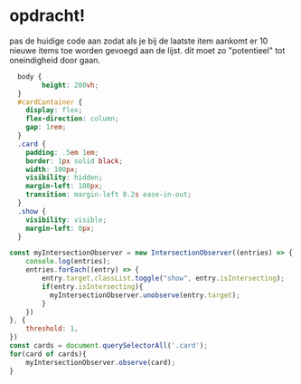 # opdracht!

pas de huidige code aan zodat als je bij de laatste item aankomt er 10 nieuwe items toe worden gevoegd aan de lijst. dit moet zo "potentieel" tot oneindigheid door gaan.



```css 
  body {
        height: 200vh;
  }
  #cardContainer {
    display: flex;
    flex-direction: column;
    gap: 1rem;
  }
  .card {
    padding: .5em 1em;
    border: 1px solid black;
    width: 100px;
    visibility: hidden;
    margin-left: 100px;
    transition: margin-left 0.2s ease-in-out;
  }
  .show {
    visibility: visible;
    margin-left: 0px;
  }

```

```js
const myIntersectionObserver = new IntersectionObserver((entries) => {
    console.log(entries);
    entries.forEach((entry) => {
        entry.target.classList.toggle("show", entry.isIntersecting);
        if(entry.isIntersecting){
          myIntersectionObserver.unobserve(entry.target);
        }
    })
}, {
    threshold: 1,
})
const cards = document.querySelectorAll('.card');
for(card of cards){
    myIntersectionObserver.observe(card);
}
```